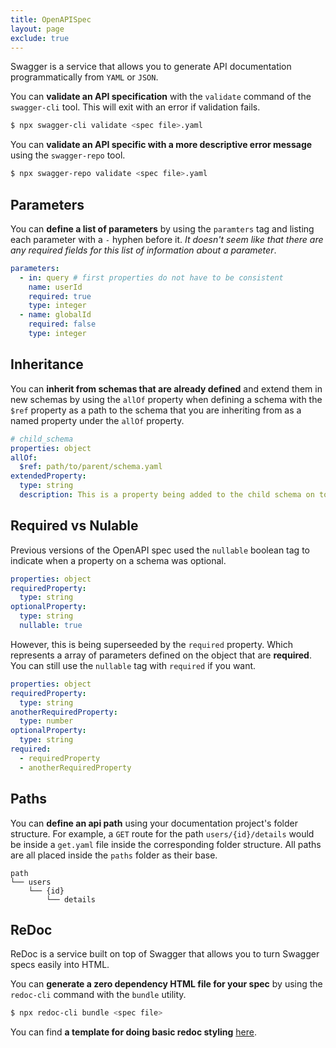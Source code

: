 ```yaml
---
title: OpenAPISpec
layout: page
exclude: true
---
```


Swagger is a service that allows you to generate API documentation programmatically from `YAML` or `JSON`.

You can **validate an API specification** with the `validate` command of the `swagger-cli` tool. This will exit with an error if validation fails.
```bash
$ npx swagger-cli validate <spec file>.yaml
```

You can **validate an API specific with a more descriptive error message** using the `swagger-repo` tool.
```bash
$ npx swagger-repo validate <spec file>.yaml
```

## Parameters

You can **define a list of parameters** by using the `paramters` tag and listing each parameter with a `-` hyphen before it. *It doesn't seem like that there are any required fields for this list of information about a parameter*.
```yaml
parameters:
  - in: query # first properties do not have to be consistent
    name: userId
    required: true
    type: integer
  - name: globalId
    required: false
    type: integer
```

## Inheritance

You can **inherit from schemas that are already defined** and extend them in new schemas by using the `allOf` property when defining a schema with the `$ref` property as a path to the schema that you are inheriting from as a named property under the `allOf` property.
```yaml
# child_schema
properties: object
allOf:
  $ref: path/to/parent/schema.yaml
extendedProperty:
  type: string
  description: This is a property being added to the child schema on top of those in the parent
```

## Required vs Nulable

Previous versions of the OpenAPI spec used the `nullable` boolean tag to indicate when a property on a schema was optional. 
```yaml
properties: object
requiredProperty:
  type: string
optionalProperty:
  type: string
  nullable: true
```

However, this is being superseeded by the `required` property. Which represents a array of parameters defined on the object that are **required**. You can still use the `nullable` tag with `required` if you want.
```yaml
properties: object
requiredProperty:
  type: string
anotherRequiredProperty:
  type: number
optionalProperty:
  type: string
required:
  - requiredProperty
  - anotherRequiredProperty
```

## Paths

You can **define an api path** using your documentation project's folder structure. For example, a `GET` route for the path `users/{id}/details` would be inside a `get.yaml` file inside the corresponding folder structure. All paths are all placed inside the `paths` folder as their base.
```
path
└── users   
    └── {id}
        └── details
```

## ReDoc

ReDoc is a service built on top of Swagger that allows you to turn Swagger specs easily into HTML.

You can **generate a zero dependency HTML file for your spec** by using the `redoc-cli` command with the `bundle` utility.
```bash
$ npx redoc-cli bundle <spec file>
``` 

You can find **a template for doing basic redoc styling** [here](https://github.com/Redocly/redoc/blob/master/src/theme.ts).


<!--stackedit_data:
eyJoaXN0b3J5IjpbLTIzOTI5ODY3NCw0NzUwNzczNTZdfQ==
-->